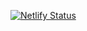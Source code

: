 [![Netlify Status](https://api.netlify.com/api/v1/badges/6a8f7618-e590-4023-bf2e-4132ace2e7f8/deploy-status)](https://app.netlify.com/sites/madupusainikhil-pf/deploys)

